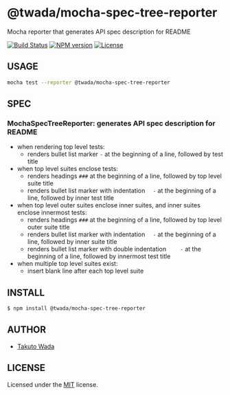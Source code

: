 @twada/mocha-spec-tree-reporter
================================

Mocha reporter that generates API spec description for README

[![Build Status][travis-image]][travis-url]
[![NPM version][npm-image]][npm-url]
[![License][license-image]][license-url]


USAGE
---------------------------------------

```sh
mocha test --reporter @twada/mocha-spec-tree-reporter
```

SPEC
---------------------------------------

### MochaSpecTreeReporter: generates API spec description for README
  - when rendering top level tests:
    - renders bullet list marker `-` at the beginning of a line, followed by test title
  - when top level suites enclose tests:
    - renders headings `###` at the beginning of a line, followed by top level suite title
    - renders bullet list marker with indentation `  -` at the beginning of a line, followed by inner test title
  - when top level outer suites enclose inner suites, and inner suites enclose innermost tests:
    - renders headings `###` at the beginning of a line, followed by top level outer suite title
    - renders bullet list marker with indentation `  -` at the beginning of a line, followed by inner suite title
    - renders bullet list marker with double indentation `    -` at the beginning of a line, followed by innermost test title
  - when multiple top level suites exist:
    - insert blank line after each top level suite


INSTALL
---------------------------------------

```sh
$ npm install @twada/mocha-spec-tree-reporter
```


AUTHOR
---------------------------------------
* [Takuto Wada](https://github.com/twada)


LICENSE
---------------------------------------
Licensed under the [MIT](https://twada.mit-license.org) license.

[travis-url]: https://travis-ci.org/twada/mocha-spec-tree-reporter
[travis-image]: https://secure.travis-ci.org/twada/mocha-spec-tree-reporter.svg?branch=master

[npm-url]: https://www.npmjs.com/package/@twada/mocha-spec-tree-reporter
[npm-image]: https://badge.fury.io/js/%40twada%2Fmocha-spec-tree-reporter.svg

[license-url]: https://twada.mit-license.org
[license-image]: https://img.shields.io/badge/license-MIT-brightgreen.svg

